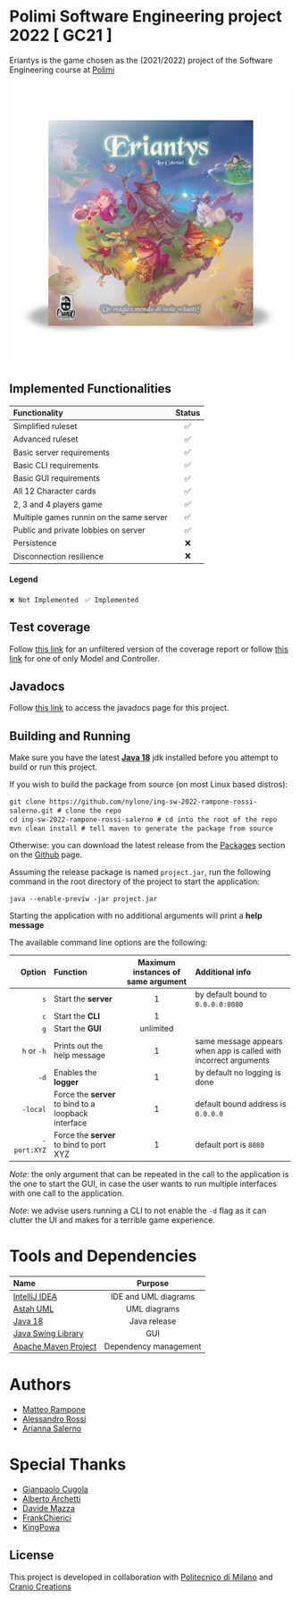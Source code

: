 # Polimi Software Engineering project 2022 [ GC21 ]

Eriantys is the game chosen as the (2021/2022) project of the Software Engineering course at
[Polimi](https://www.polimi.it)

![Icon of the game](src/main/resources/icons/IconEriantys.png)

## Implemented Functionalities

| Functionality                            | Status |
|:-----------------------------------------|:------:|
| Simplified ruleset                       |   ✅    |
| Advanced ruleset                         |   ✅    |
| Basic server requirements                |   ✅    |
| Basic CLI requirements                   |   ✅    |
| Basic GUI requirements                   |   ✅    |
| All 12 Character cards                   |   ✅    |
| 2, 3 and 4 players game                  |   ✅    |
| Multiple games runnin on the same server |   ✅    |
| Public and private lobbies on server     |   ✅    |
| Persistence                              |   ❌    |
| Disconnection resilience                 |   ❌    |

#### Legend

`❌ Not Implemented` &nbsp; `✅ Implemented`

## Test coverage

Follow [this link](https://nylone.github.io/ing-sw-2022-rampone-rossi-salerno/coverage-report) for an unfiltered version
of the coverage report or follow [this link](https://nylone.github.io/ing-sw-2022-rampone-rossi-salerno/filtered-coverage-report)
for one of only Model and Controller.

## Javadocs

Follow [this link](https://nylone.github.io/ing-sw-2022-rampone-rossi-salerno/javadocs) to access the javadocs page for this project.

## Building and Running

Make sure you have the latest [**Java 18**](https://jdk.java.net/18/) jdk installed
before you attempt to build or run this project.

If you wish to build the package from source (on most Linux based distros):

```
git clone https://github.com/nylone/ing-sw-2022-rampone-rossi-salerno.git # clone the repo
cd ing-sw-2022-rampone-rossi-salerno # cd into the root of the repo
mvn clean install # tell maven to generate the package from source
```

Otherwise: you can download the latest release from the
[Packages](https://github.com/nylone?tab=packages&repo_name=ing-sw-2022-rampone-rossi-salerno) section
on the [Github](https://github.com/nylone/ing-sw-2022-rampone-rossi-salerno) page.

Assuming the release package is named `project.jar`, run the following command in the root directory of the
project to start the application:

```
java --enable-previw -jar project.jar 
```

Starting the application with no additional arguments will print a **help message**

The available command line options are the following:

|      Option | Function                                             | Maximum instances of same argument | Additional info                                                  |
|------------:|:-----------------------------------------------------|:----------------------------------:|:-----------------------------------------------------------------|
|         `s` | Start the **server**                                 |                 1                  | by default bound to `0.0.0.0:8080`                               |
|         `c` | Start the **CLI**                                    |                 1                  |                                                                  |
|         `g` | Start the **GUI**                                    |             unlimited              |                                                                  |
| `h` or `-h` | Prints out the help message                          |                 1                  | same message appears when app is called with incorrect arguments |
|        `-d` | Enables the **logger**                               |                 1                  | by default no logging is done                                    |
|    `-local` | Force the **server** to bind to a loopback interface |                 1                  | default bound address is `0.0.0.0`                               |
| `-port:XYZ` | Force the **server** to bind to port XYZ             |                 1                  | default port is `8080`                                           |

*Note*: the only argument that can be repeated in the call to the application is the one to start the GUI, in case the
user
wants to run multiple interfaces with one call to the application.

*Note*: we advise users running a CLI to not enable the `-d` flag as it can clutter the UI and makes for a terrible
game experience.

# Tools and Dependencies

| Name                                                                   |        Purpose        |
|:-----------------------------------------------------------------------|:---------------------:|
| [IntelliJ IDEA](https://www.jetbrains.com/idea/)                       | IDE and UML diagrams  |
| [Astah UML](https://astah.net/products/astah-uml/)                     |     UML diagrams      |
| [Java 18](https://jdk.java.net/18/)                                    |     Java release      |
| [Java Swing Library](https://docs.oracle.com/javase/tutorial/uiswing/) |          GUI          |
| [Apache Maven Project](https://maven.apache.org/)                      | Dependency management |

# Authors

* [Matteo Rampone](https://github.com/nylone)
* [Alessandro Rossi](https://github.com/AlexRouge)
* [Arianna Salerno](https://github.com/4ri14)

# Special Thanks

* [Gianpaolo Cugola](https://cugola.faculty.polimi.it/home.html)
* [Alberto Archetti](https://github.com/archettialberto)
* [Davide Mazza](https://github.com/davidemazza82)
* [FrankChierici](https://github.com/FrankChierici)
* [KingPowa](https://github.com/KingPowa)

## License

This project is developed in collaboration with [Politecnico di Milano](https://www.polimi.it/) and
[Cranio Creations](https://www.craniocreations.it/)